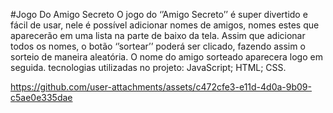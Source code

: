 #Jogo Do Amigo Secreto
O jogo do ‘’Amigo Secreto’’ é super divertido e fácil de usar, nele é possível adicionar nomes de amigos, nomes estes que aparecerão em uma lista na parte de baixo da tela. Assim que adicionar todos os nomes, o botão ‘’sortear’’ poderá ser clicado, fazendo assim o sorteio de maneira aleatória. O nome do amigo sorteado aparecera logo em seguida. 
 tecnologias utilizadas no projeto:
JavaScript;
HTML;
CSS.


https://github.com/user-attachments/assets/c472cfe3-e11d-4d0a-9b09-c5ae0e335dae

